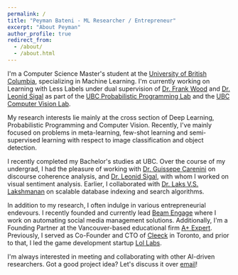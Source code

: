 ```yaml
---
permalink: /
title: "Peyman Bateni - ML Researcher / Entrepreneur"
excerpt: "About Peyman"
author_profile: true
redirect_from: 
  - /about/
  - /about.html
---
```


I'm a Computer Science Master's student at the [University of British Columbia](), specializing in Machine Learning. I'm currently working on Learning with Less Labels under dual supervision of [Dr. Frank Wood](https://www.cs.ubc.ca/~fwood/) and [Dr. Leonid Sigal](https://www.cs.ubc.ca/~lsigal/) as part of the [UBC Probabilistic Programming Lab](https://www.cs.ubc.ca/cs-research/lci/research-groups/programming-languages-artificial-intelligence-plai) and the [UBC Computer Vision Lab](https://vision.cs.ubc.ca/). 

My research interests lie mainly at the cross section of Deep Learning, Probabilistic Programming and Computer Vision. Recently, I've mainly focused on problems in meta-learning, few-shot learning and semi-supervised learning with respect to image classification and object detection.

I recently completed my Bachelor's studies at UBC. Over the course of my undergrad, I had the pleasure of working with [Dr. Guissepe Carenini](https://www.cs.ubc.ca/~carenini/) on discourse coherence analysis, and [Dr. Leonid Sigal](https://www.cs.ubc.ca/~lsigal/), with whom I worked on visual sentiment analysis. Earlier, I collaborated with [Dr. Laks V.S. Lakshmanan](https://www.cs.ubc.ca/~laks/) on scalable database indexing and search algorithms.

In addition to my research, I often indulge in various entrepreneurial endevours. I recently founded and currently lead [Beam Engage](https://www.beamengage.com) where I work on automating social media management solutions. Additionally, I'm a Founding Partner at the Vancouver-based educational firm [A+ Expert](https://www.aplus-expert.com). Previously, I served as Co-Founder and CTO of [Cleeck](https://www.cleeck.com) in Toronto, and prior to that, I led the game development startup [Lol Labs](https://thelollabs.com).

I'm always interested in meeting and collaborating with other AI-driven researchers. Got a good project idea? Let's discuss it over [email](mailto:peyman.bateni@alumni.ubc.ca)!